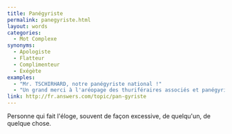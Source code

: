 ```yaml
---
title: Panégyriste
permalink: panegyriste.html
layout: words
categories:
  - Mot Complexe
synonyms:
  - Apologiste
  - Flatteur
  - Complimenteur
  - Exégète
examples:
  - "Mr. TSCHIRHARD, notre panégyriste national !"
  - "Un grand merci à l'aréopage des thuriféraires associés et panégyristes associés !!!"
link: http://fr.answers.com/topic/pan-gyriste
---
```


Personne qui fait l'éloge, souvent de façon excessive, de quelqu'un, de quelque chose.
